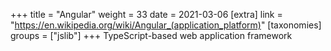 +++
title = "Angular"
weight = 33
date = 2021-03-06
[extra]
link = "https://en.wikipedia.org/wiki/Angular_(application_platform)"
[taxonomies]
groups = ["jslib"]
+++
TypeScript-based web application framework

